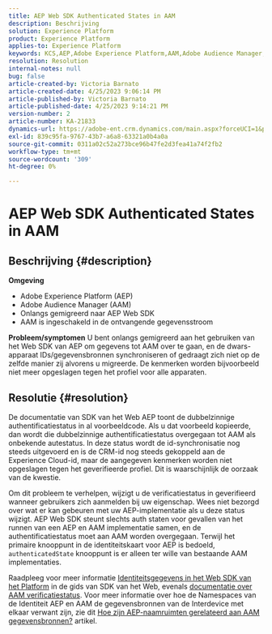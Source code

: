 ```yaml
---
title: AEP Web SDK Authenticated States in AAM
description: Beschrijving
solution: Experience Platform
product: Experience Platform
applies-to: Experience Platform
keywords: KCS,AEP,Adobe Experience Platform,AAM,Adobe Audience Manager,authenticate state,identity map,Web SDK,Troubleshooting
resolution: Resolution
internal-notes: null
bug: false
article-created-by: Victoria Barnato
article-created-date: 4/25/2023 9:06:14 PM
article-published-by: Victoria Barnato
article-published-date: 4/25/2023 9:14:21 PM
version-number: 2
article-number: KA-21833
dynamics-url: https://adobe-ent.crm.dynamics.com/main.aspx?forceUCI=1&pagetype=entityrecord&etn=knowledgearticle&id=9f2c9901-ade3-ed11-a7c7-6045bd0063aa
exl-id: 839c95fa-9767-43b7-a6a8-63321a0b4a0a
source-git-commit: 0311a02c52a273bce96b47fe2d3fea41a74f2fb2
workflow-type: tm+mt
source-wordcount: '309'
ht-degree: 0%

---
```


# AEP Web SDK Authenticated States in AAM

## Beschrijving {#description}

<b>Omgeving</b>
- Adobe Experience Platform (AEP)
- Adobe Audience Manager (AAM)
- Onlangs gemigreerd naar AEP Web SDK
- AAM is ingeschakeld in de ontvangende gegevensstroom

<b>Probleem/symptomen</b>
U bent onlangs gemigreerd aan het gebruiken van het Web SDK van AEP om gegevens tot AAM over te gaan, en de dwars-apparaat IDs/gegevensbronnen synchroniseren of gedraagt zich niet op de zelfde manier zij alvorens u migreerde. De kenmerken worden bijvoorbeeld niet meer opgeslagen tegen het profiel voor alle apparaten.


## Resolutie {#resolution}


De documentatie van SDK van het Web AEP toont de dubbelzinnige authentificatiestatus in al voorbeeldcode. Als u dat voorbeeld kopieerde, dan wordt die dubbelzinnige authentificatiestatus overgegaan tot AAM als onbekende autestatus. In deze status wordt de id-synchronisatie nog steeds uitgevoerd en is de CRM-id nog steeds gekoppeld aan de Experience Cloud-id, maar de aangegeven kenmerken worden niet opgeslagen tegen het geverifieerde profiel. Dit is waarschijnlijk de oorzaak van de kwestie.

Om dit probleem te verhelpen, wijzigt u de verificatiestatus in geverifieerd wanneer gebruikers zich aanmelden bij uw eigenschap. Wees niet bezorgd over wat er kan gebeuren met uw AEP-implementatie als u deze status wijzigt. AEP Web SDK steunt slechts auth staten voor gevallen van het runnen van een AEP en AAM implementatie samen, en de authentificatiestatus moet aan AAM worden overgegaan. Terwijl het primaire knooppunt in de identiteitskaart voor AEP is bedoeld, `authenticatedState` knooppunt is er alleen ter wille van bestaande AAM implementaties.

Raadpleeg voor meer informatie [Identiteitsgegevens in het Web SDK van het Platform](https://experienceleague.adobe.com/docs/experience-platform/edge/identity/overview.html) in de gids van SDK van het Web, evenals [documentatie over AAM verificatiestatus](https://experienceleague.adobe.com/docs/id-service/using/reference/authenticated-state.html?lang=en). Voor meer informatie over hoe de Namespaces van de Identiteit AEP en AAM de gegevensbronnen van de Interdevice met elkaar verwant zijn, zie dit [Hoe zijn AEP-naamruimten gerelateerd aan AAM gegevensbronnen?](https://experienceleague.adobe.com/docs/experience-cloud-kcs/kbarticles/KA-21305.html) artikel.

